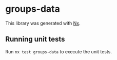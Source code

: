 # groups-data

This library was generated with [Nx](https://nx.dev).

## Running unit tests

Run `nx test groups-data` to execute the unit tests.
